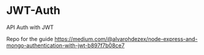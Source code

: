 # JWT-Auth
API Auth with JWT

Repo for the guide https://medium.com/@alvarohdezex/node-express-and-mongo-authentication-with-jwt-b897f7b08ce7
